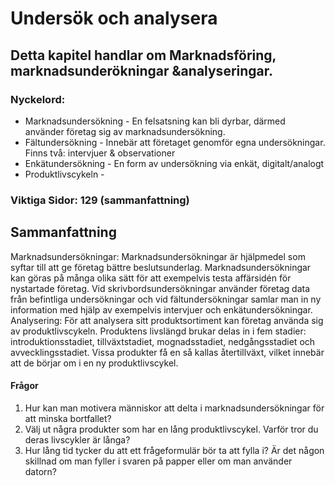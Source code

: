 # Undersök och analysera
## Detta kapitel handlar om Marknadsföring, marknadsunderökningar &analyseringar. 
### Nyckelord: 
- Marknadsundersökning - En felsatsning kan bli dyrbar, därmed använder företag sig av marknadsundersökning.
- Fältundersökning - Innebär att företaget genomför egna undersökningar. Finns två: intervjuer & observationer
- Enkätundersökning - En form av undersökning via enkät, digitalt/analogt
- Produktlivscykeln - 
### Viktiga Sidor: 129 (sammanfattning)
## Sammanfattning 
Marknadsundersökningar: Marknadsundersökningar är hjälpmedel som syftar till att ge företag bättre beslutsunderlag. Marknadsundersökningar kan göras på många olika sätt för att exempelvis testa affärsidén för nystartade företag. Vid skrivbordsundersökningar använder företag data från befintliga undersökningar och vid fältundersökningar samlar man in ny information med hjälp av exempelvis intervjuer och enkätundersökningar. Analysering: För att analysera sitt produktsortiment kan företag använda sig av produktlivscykeln. Produktens livslängd brukar delas in i fem stadier: introduktionsstadiet, tillväxtstadiet, mognadsstadiet, nedgångsstadiet och avvecklingsstadiet. Vissa produkter få en så kallas återtillväxt, vilket innebär att de börjar om i en ny produktlivscykel.
#### Frågor
1. Hur kan man motivera människor att delta i marknadsundersökningar för att minska bortfallet?
2. Välj ut några produkter som har en lång produktlivscykel. Varför tror du deras livscykler är långa?
3. Hur lång tid tycker du att ett frågeformulär bör ta att fylla i? Är det någon skillnad om man fyller i svaren på papper eller om man använder datorn?
